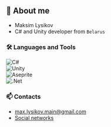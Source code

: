 ## 👋 About me

- Maksim Lysikov
- C# and Unity developer from `Belarus`

### 🛠 Languages and Tools

![C#](https://img.shields.io/badge/-C%23-black?style=for-the-badge&logo=rider&logoColor=white)  
![Unity](https://img.shields.io/badge/-UNITY-black?style=for-the-badge&logo=unity&logoColor=white)  
![Aseprite](https://img.shields.io/badge/-Aseprite-black?style=for-the-badge&logo=aseprite&logoColor=white)  
![.Net](https://img.shields.io/badge/-FRAMEWORK-black?style=for-the-badge&logo=.net&logoColor=6396cc)

### 📫 Contacts

- max.lysikov.main@gmail.com
- [Social networks](https://taplink.cc/kritikall177)
